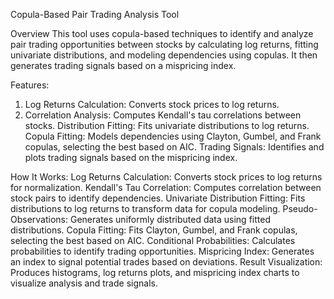 Copula-Based Pair Trading Analysis Tool

Overview
This tool uses copula-based techniques to identify and analyze pair trading opportunities between stocks by calculating log returns, fitting univariate distributions, and modeling dependencies using copulas. It then generates trading signals based on a mispricing index.

Features:
1. Log Returns Calculation: Converts stock prices to log returns.
2. Correlation Analysis: Computes Kendall's tau correlations between stocks.
Distribution Fitting: Fits univariate distributions to log returns.
Copula Fitting: Models dependencies using Clayton, Gumbel, and Frank copulas, selecting the best based on AIC.
Trading Signals: Identifies and plots trading signals based on the mispricing index.

How It Works:
Log Returns Calculation: Converts stock prices to log returns for normalization.
Kendall's Tau Correlation: Computes correlation between stock pairs to identify dependencies.
Univariate Distribution Fitting: Fits distributions to log returns to transform data for copula modeling.
Pseudo-Observations: Generates uniformly distributed data using fitted distributions.
Copula Fitting: Fits Clayton, Gumbel, and Frank copulas, selecting the best based on AIC.
Conditional Probabilities: Calculates probabilities to identify trading opportunities.
Mispricing Index: Generates an index to signal potential trades based on deviations.
Result Visualization: Produces histograms, log returns plots, and mispricing index charts to visualize analysis and trade signals.






